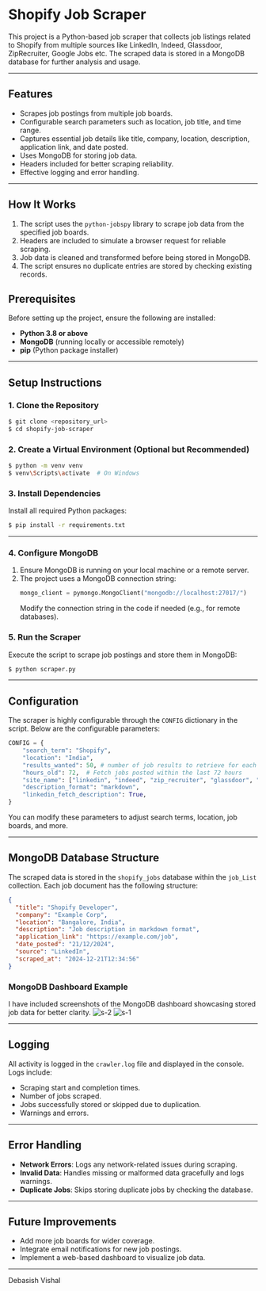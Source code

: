 # Shopify Job Scraper

This project is a Python-based job scraper that collects job listings related to Shopify from multiple sources like LinkedIn, Indeed, Glassdoor, ZipRecruiter, Google Jobs etc. The scraped data is stored in a MongoDB database for further analysis and usage.


---


## Features

- Scrapes job postings from multiple job boards.
- Configurable search parameters such as location, job title, and time range.
- Captures essential job details like title, company, location, description, application link, and date posted.
- Uses MongoDB for storing job data.
- Headers included for better scraping reliability.
- Effective logging and error handling.


---


## How It Works

1. The script uses the `python-jobspy` library to scrape job data from the specified job boards.
2. Headers are included to simulate a browser request for reliable scraping.
3. Job data is cleaned and transformed before being stored in MongoDB.
4. The script ensures no duplicate entries are stored by checking existing records.


## Prerequisites

Before setting up the project, ensure the following are installed:

- **Python 3.8 or above**
- **MongoDB** (running locally or accessible remotely)
- **pip** (Python package installer)


---


## Setup Instructions

### 1. Clone the Repository

```bash
$ git clone <repository_url>
$ cd shopify-job-scraper
```

### 2. Create a Virtual Environment (Optional but Recommended)

```bash
$ python -m venv venv
$ venv\Scripts\activate  # On Windows
```

### 3. Install Dependencies

Install all required Python packages:

```bash
$ pip install -r requirements.txt
```

---


### 4. Configure MongoDB

1. Ensure MongoDB is running on your local machine or a remote server.
2. The project uses a MongoDB connection string:
   ```python
   mongo_client = pymongo.MongoClient("mongodb://localhost:27017/")
   ```
   Modify the connection string in the code if needed (e.g., for remote databases).

### 5. Run the Scraper

Execute the script to scrape job postings and store them in MongoDB:

```bash
$ python scraper.py
```

---


## Configuration

The scraper is highly configurable through the `CONFIG` dictionary in the script. Below are the configurable parameters:

```python
CONFIG = {
    "search_term": "Shopify",
    "location": "India",
    "results_wanted": 50, # number of job results to retrieve for each site specified in 'site_name'
    "hours_old": 72,  # Fetch jobs posted within the last 72 hours
    "site_name": ["linkedin", "indeed", "zip_recruiter", "glassdoor", "google"], # Multiple sources
    "description_format": "markdown",
    "linkedin_fetch_description": True,
}
```

You can modify these parameters to adjust search terms, location, job boards, and more.

---

## MongoDB Database Structure

The scraped data is stored in the `shopify_jobs` database within the `job_List` collection. Each job document has the following structure:

```json
{
  "title": "Shopify Developer",
  "company": "Example Corp",
  "location": "Bangalore, India",
  "description": "Job description in markdown format",
  "application_link": "https://example.com/job",
  "date_posted": "21/12/2024",
  "source": "LinkedIn",
  "scraped_at": "2024-12-21T12:34:56"
}
```

### MongoDB Dashboard Example

I have included screenshots of the MongoDB dashboard showcasing stored job data for better clarity.
![s-2](https://github.com/user-attachments/assets/5734cb37-0722-4216-9475-97bb42998176)
![s-1](https://github.com/user-attachments/assets/b44a9412-54be-4d78-abda-e50d9e8d5e0f)

---

## Logging

All activity is logged in the `crawler.log` file and displayed in the console. Logs include:

- Scraping start and completion times.
- Number of jobs scraped.
- Jobs successfully stored or skipped due to duplication.
- Warnings and errors.

---

## Error Handling

- **Network Errors**: Logs any network-related issues during scraping.
- **Invalid Data**: Handles missing or malformed data gracefully and logs warnings.
- **Duplicate Jobs**: Skips storing duplicate jobs by checking the database.

---

## Future Improvements

- Add more job boards for wider coverage.
- Integrate email notifications for new job postings.
- Implement a web-based dashboard to visualize job data.

---

Debasish Vishal
